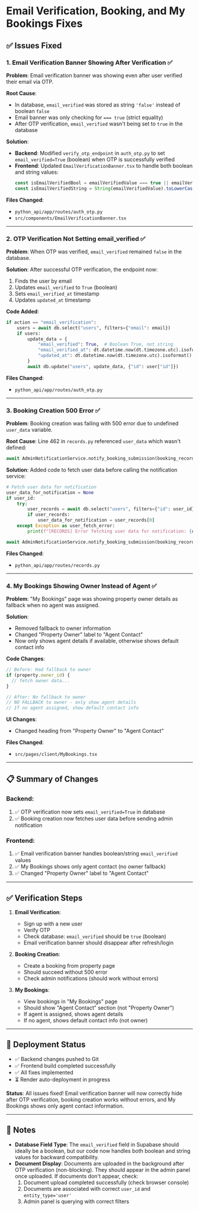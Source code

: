 # Email Verification, Booking, and My Bookings Fixes

## ✅ Issues Fixed

### 1. Email Verification Banner Showing After Verification ✅

**Problem**: Email verification banner was showing even after user verified their email via OTP.

**Root Cause**: 
- In database, `email_verified` was stored as string `'false'` instead of boolean `false`
- Email banner was only checking for `=== true` (strict equality)
- After OTP verification, `email_verified` wasn't being set to `true` in the database

**Solution**:
- **Backend**: Modified `verify_otp_endpoint` in `auth_otp.py` to set `email_verified=True` (boolean) when OTP is successfully verified
- **Frontend**: Updated `EmailVerificationBanner.tsx` to handle both boolean and string values:
  ```typescript
  const isEmailVerifiedBool = emailVerifiedValue === true || emailVerifiedValue === 'true' || emailVerifiedValue === 1;
  const isEmailVerifiedString = String(emailVerifiedValue).toLowerCase() === 'true';
  ```

**Files Changed**:
- `python_api/app/routes/auth_otp.py`
- `src/components/EmailVerificationBanner.tsx`

---

### 2. OTP Verification Not Setting email_verified ✅

**Problem**: When OTP was verified, `email_verified` remained `false` in the database.

**Solution**: After successful OTP verification, the endpoint now:
1. Finds the user by email
2. Updates `email_verified` to `True` (boolean)
3. Sets `email_verified_at` timestamp
4. Updates `updated_at` timestamp

**Code Added**:
```python
if action == "email_verification":
    users = await db.select("users", filters={"email": email})
    if users:
        update_data = {
            "email_verified": True,  # Boolean True, not string
            "email_verified_at": dt.datetime.now(dt.timezone.utc).isoformat(),
            "updated_at": dt.datetime.now(dt.timezone.utc).isoformat()
        }
        await db.update("users", update_data, {"id": user["id"]})
```

**Files Changed**:
- `python_api/app/routes/auth_otp.py`

---

### 3. Booking Creation 500 Error ✅

**Problem**: Booking creation was failing with 500 error due to undefined `user_data` variable.

**Root Cause**: Line 462 in `records.py` referenced `user_data` which wasn't defined:
```python
await AdminNotificationService.notify_booking_submission(booking_record, property_details, user_data)
```

**Solution**: Added code to fetch user data before calling the notification service:
```python
# Fetch user data for notification
user_data_for_notification = None
if user_id:
    try:
        user_records = await db.select("users", filters={"id": user_id})
        if user_records:
            user_data_for_notification = user_records[0]
    except Exception as user_fetch_error:
        print(f"[RECORDS] Error fetching user data for notification: {user_fetch_error}")

await AdminNotificationService.notify_booking_submission(booking_record, property_details, user_data_for_notification)
```

**Files Changed**:
- `python_api/app/routes/records.py`

---

### 4. My Bookings Showing Owner Instead of Agent ✅

**Problem**: "My Bookings" page was showing property owner details as fallback when no agent was assigned.

**Solution**:
- Removed fallback to owner information
- Changed "Property Owner" label to "Agent Contact"
- Now only shows agent details if available, otherwise shows default contact info

**Code Changes**:
```typescript
// Before: Had fallback to owner
if (property.owner_id) {
  // fetch owner data...
}

// After: No fallback to owner
// NO FALLBACK to owner - only show agent details
// If no agent assigned, show default contact info
```

**UI Changes**:
- Changed heading from "Property Owner" to "Agent Contact"

**Files Changed**:
- `src/pages/client/MyBookings.tsx`

---

## 📋 Summary of Changes

### Backend:
1. ✅ OTP verification now sets `email_verified=True` in database
2. ✅ Booking creation now fetches user data before sending admin notification

### Frontend:
1. ✅ Email verification banner handles boolean/string `email_verified` values
2. ✅ My Bookings shows only agent contact (no owner fallback)
3. ✅ Changed "Property Owner" label to "Agent Contact"

---

## ✅ Verification Steps

1. **Email Verification**:
   - Sign up with a new user
   - Verify OTP
   - Check database: `email_verified` should be `true` (boolean)
   - Email verification banner should disappear after refresh/login

2. **Booking Creation**:
   - Create a booking from property page
   - Should succeed without 500 error
   - Check admin notifications (should work without errors)

3. **My Bookings**:
   - View bookings in "My Bookings" page
   - Should show "Agent Contact" section (not "Property Owner")
   - If agent is assigned, shows agent details
   - If no agent, shows default contact info (not owner)

---

## 🚀 Deployment Status

- ✅ Backend changes pushed to Git
- ✅ Frontend build completed successfully
- ✅ All fixes implemented
- ⏳ Render auto-deployment in progress

**Status**: All issues fixed! Email verification banner will now correctly hide after OTP verification, booking creation works without errors, and My Bookings shows only agent contact information.

---

## 📝 Notes

- **Database Field Type**: The `email_verified` field in Supabase should ideally be a boolean, but our code now handles both boolean and string values for backward compatibility.
- **Document Display**: Documents are uploaded in the background after OTP verification (non-blocking). They should appear in the admin panel once uploaded. If documents don't appear, check:
  1. Document upload completed successfully (check browser console)
  2. Documents are associated with correct `user_id` and `entity_type='user'`
  3. Admin panel is querying with correct filters

